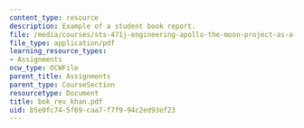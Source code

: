 ```yaml
---
content_type: resource
description: Example of a student book report.
file: /media/courses/sts-471j-engineering-apollo-the-moon-project-as-a-complex-system-spring-2007/b5e0fc745f69caa7f7f994c2ed93ef23_bok_rev_khan.pdf
file_type: application/pdf
learning_resource_types:
- Assignments
ocw_type: OCWFile
parent_title: Assignments
parent_type: CourseSection
resourcetype: Document
title: bok_rev_khan.pdf
uid: b5e0fc74-5f69-caa7-f7f9-94c2ed93ef23
---
```

